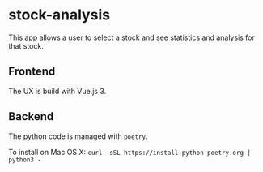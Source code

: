 # stock-analysis

This app allows a user to select a stock and see statistics and analysis for that stock. 

## Frontend

The UX is build with Vue.js 3. 


## Backend
The python code is managed with `poetry`. 

To install on Mac OS X: `curl -sSL https://install.python-poetry.org | python3 -`

